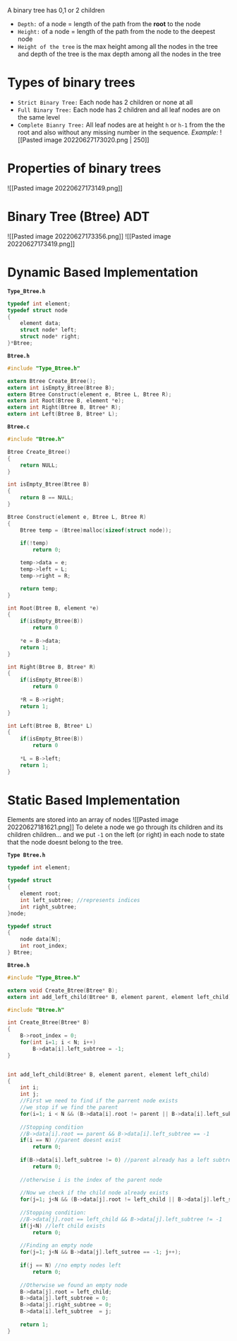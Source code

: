 A binary tree has 0,1 or 2 children

- `Depth:` of a node = length of the path from the **root** to the node 
- `Height:` of a node = length of the path from the node to the deepest node
- `Height of the tree` is the max height among all the nodes in the tree and depth of the tree is the max depth among all the nodes in the tree 
# Types of binary trees
- `Strict Binary Tree:` Each node has 2 children or none at all
- `Full Binary Tree:` Each node has 2 children and all leaf nodes are on the same level
- `Complete Bianry Tree:` All leaf nodes are at height `h` or `h-1` from the the root and also without any missing number in the sequence.
	*Example:*
	![[Pasted image 20220627173020.png | 250]]

# Properties of binary trees
![[Pasted image 20220627173149.png]]

# Binary Tree (Btree) ADT
![[Pasted image 20220627173356.png]]
![[Pasted image 20220627173419.png]]

# Dynamic Based Implementation
**`Type_Btree.h`**
```c
typedef int element;
typedef struct node
{
	element data;
	struct node* left;
	struct node* right;
}*Btree;
```

**`Btree.h`**
```c
#include "Type_Btree.h"

extern Btree Create_Btree();
extern int isEmpty_Btree(Btree B);
extern Btree Construct(element e, Btree L, Btree R);
extern int Root(Btree B, element *e);
extern int Right(Btree B, Btree* R);
extern int Left(Btree B, Btree* L);
```

**`Btree.c`**
```c
#include "Btree.h"

Btree Create_Btree()
{
	return NULL;
}

int isEmpty_Btree(Btree B)
{
	return B == NULL;
}

Btree Construct(element e, Btree L, Btree R)
{
	Btree temp = (Btree)malloc(sizeof(struct node));
	
	if(!temp)
		return 0;

	temp->data = e;
	temp->left = L;
	temp->right = R;

	return temp;
}

int Root(Btree B, element *e)
{
	if(isEmpty_Btree(B))
		return 0
	
	*e = B->data;
	return 1;
}

int Right(Btree B, Btree* R)
{
	if(isEmpty_Btree(B))
		return 0
	
	*R = B->right;
	return 1;
}

int Left(Btree B, Btree* L)
{
	if(isEmpty_Btree(B))
		return 0
	
	*L = B->left;
	return 1;
}
```

# Static Based Implementation
Elements are stored into an array of nodes
![[Pasted image 20220627181621.png]]
To delete a node we go through its children and its children children... and we put `-1` on the left (or right) in each node to state that the node doesnt belong to the tree.

**`Type Btree.h`**
```c
typedef int element;

typedef struct
{
	element root;
	int left_subtree; //represents indices
	int right_subtree;
}node;

typedef struct
{
	node data[N];
	int root_index;
} Btree;
```

**`Btree.h`**
```c
#include "Type_Btree.h"

extern void Create_Btree(Btree* B);
extern int add_left_child(Btree* B, element parent, element left_child);
```

```c
#include "Btree.h"

int Create_Btree(Btree* B)
{
	B->root_index = 0;
	for(int i=1; i < N; i++)
		B->data[i].left_subtree = -1;
}


int add_left_child(Btree* B, element parent, element left_child)
{
	int i;
	int j;
	//First we need to find if the parrent node exists
	//we stop if we find the parent
	for(i=1; i < N && (B->data[i].root != parent || B->data[i].left_subtree == -1); i++);
	
	//Stopping condition
	//B->data[i].root == parent && B->data[i].left_subtree == -1
	if(i == N) //parent doesnt exist
		return 0;
		
	if(B->data[i].left_subtree != 0) //parent already has a left subtree
		return 0;
	
	//otherwise i is the index of the parent node
	
	//Now we check if the child node already exists
	for(j=1; j<N && (B->data[j].root != left_child || B->data[j].left_subtree == -1));
	
	//Stopping condition:
	//B->data[j].root == left_child && B->data[j].left_subtree != -1
	if(j<N) //left child exists
		return 0;
	
	//Finding an empty node
	for(j=1; j<N && B->data[j].left_sutree == -1; j++);
	
	if(j == N) //no empty nodes left
		return 0;
	
	//Otherwise we found an empty node
	B->data[j].root = left_child;
	B->data[j].left_subtree = 0;
	B->data[j].right_subtree = 0;
	B->data[i].left_subtree  = j;
	
	return 1;
}
```